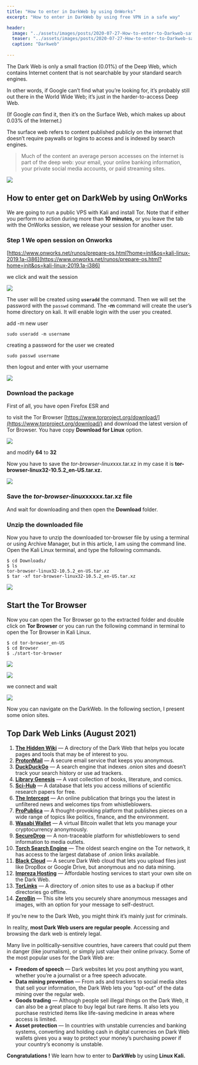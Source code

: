```yaml
---
title: "How to enter in DarkWeb by using OnWorks"
excerpt: "How to enter in DarkWeb by using free VPN in a safe way"

header:
  image: "../assets/images/posts/2020-07-27-How-to-enter-to-Darkweb-safely/foto.jpg"
  teaser: "../assets/images/posts/2020-07-27-How-to-enter-to-Darkweb-safely/foto.jpg"
  caption: "Darkweb"
  
---
```


The Dark Web is only a small fraction (0.01%) of the Deep Web, which contains Internet content that is not searchable by your standard search engines.

 In other words, if Google can’t find what you’re looking for, it’s probably still out there in the World Wide Web; it’s just in the harder-to-access Deep Web.

 (If Google *can* find it, then it’s on the Surface Web, which makes up about 0.03% of the Internet.)

The surface web refers to content published publicly on the internet that doesn’t require paywalls or logins to access and is indexed by search engines. 

> Much of the content an average person accesses on the internet is part of the deep web: your email, your online banking information, your private social media accounts, or paid streaming sites.

![](../assets/images/posts/2020-07-27-How-to-enter-to-Darkweb-safely/iceberg-talento.jpg)



## How to enter get on DarkWeb by using OnWorks



We are going to run a public VPS with Kali and install Tor.  Note that if either you perform no action during more than **10 minutes,** or you leave the tab with the OnWorks session, we release your session for another user.



### Step 1 We open session on Onworks 

[https://www.onworks.net/runos/prepare-os.html?home=init&os=kali-linux-2019.1a-i386](https://www.onworks.net/runos/prepare-os.html?home=init&os=kali-linux-2019.1a-i386)

we click and wait the session

![](../assets/images/posts/2020-07-27-How-to-enter-to-Darkweb-safely/1.jpg)



The user will be created using **`useradd`** the command. Then we will set the password with the `passwd` command. The **-m** command will create the user’s home directory on kali. It will enable login with the user you created.

add -m new user 

```
sudo useradd -m username 

```

creating a password for the user we created

```
sudo passwd username 
```

then logout and enter with your username

![](../assets/images/posts/2020-07-27-How-to-enter-to-Darkweb-safely/22.jpg)

### Download the package

First of all, you have open Firefox ESR and

 to visit the Tor Browser [https://www.torproject.org/download/](https://www.torproject.org/download/) and download the latest version of Tor Browser. You have copy **Download for Linux** option.

![](../assets/images/posts/2020-07-27-How-to-enter-to-Darkweb-safely/3a.jpg)

 and modify **64** to **32**

Now you have to save the *tor-browser-linux*xxx.tar.xz in my case it is **tor-browser-linux32-10.5.2_en-US.tar.xz.** 

![](../assets/images/posts/2020-07-27-How-to-enter-to-Darkweb-safely/31.jpg)

### Save the *tor-browser-linux*xxxxx.tar.xz file

And wait for downloading and then open the **Download** folder.

### **Unzip the downloaded file**

Now you have to unzip the downloaded tor-browser file by using a terminal or using Archive Manager, but in this article, I am using the command line. Open the Kali Linux terminal, and type the following commands.

```
$ cd Downloads/
$ ls
tor-browser-linux32-10.5.2_en-US.tar.xz
$ tar -xf tor-browser-linux32-10.5.2_en-US.tar.xz
```



![](../assets/images/posts/2020-07-27-How-to-enter-to-Darkweb-safely/30.jpg)

## **Start the Tor Browser**

Now you can open the Tor Browser go to the extracted folder and double click on **Tor Browser** or you can run the following command in terminal to open the Tor Browser in Kali Linux.

```
$ cd tor-browser_en-US
$ cd Browser
$ ./start-tor-browser 
```

![](../assets/images/posts/2020-07-27-How-to-enter-to-Darkweb-safely/4.jpg)

![](../assets/images/posts/2020-07-27-How-to-enter-to-Darkweb-safely/32.jpg)

we connect and wait

![](../assets/images/posts/2020-07-27-How-to-enter-to-Darkweb-safely/5.jpg)

Now you can navigate on the DarkWeb. In the following section, I present some onion sites.

## Top Dark Web Links (August 2021)

1. [**The Hidden Wiki**]( http://zqktlwi4fecvo6ri.onion/wiki/index.php/Main_Page) — A directory of the Dark Web that helps you locate pages and tools that may be of interest to you.
2. [**ProtonMail**](https://protonirockerxow.onion/) — A secure email service that keeps you anonymous.
3. [**DuckDuckGo**]( http://3g2upl4pq6kufc4m.onion/) — A search engine that indexes .onion sites and doesn’t track your search history or use ad trackers.
4. [**Library Genesis**](http://genotypeinczgrxr.onion/) — A vast collection of books, literature, and comics.
5. [**Sci-Hub**](http://scihub22266oqcxt.onion/) — A database that lets you access millions of scientific research papers for free.
6. [**The Intercept**](http://xpxduj55x2j27l2qytu2tcetykyfxbjbafin3x4i3ywddzphkbrd3jyd.onion/) — An online publication that brings you the latest in unfiltered news and welcomes tips from whistleblowers.
7. [**ProPublica**](https://www.propub3r6espa33w.onion/) — A thought-provoking platform that publishes pieces on a wide range of topics like politics, finance, and the environment.
8. [**Wasabi Wallet**](http://wasabiukrxmkdgve5kynjztuovbg43uxcbcxn6y2okcrsg7gb6jdmbad.onion) — A virtual Bitcoin wallet that lets you manage your cryptocurrency anonymously.
9. [**SecureDrop**](http://secrdrop5wyphb5x.onion/) — A non-traceable platform for whistleblowers to send information to media outlets.
10. [**Torch Search Engine**](http://xmh57jrzrnw6insl.onion/) — The oldest search engine on the Tor network, it has access to the largest database of .onion links available.
11. [**Black Cloud**]( http://bcloud2suoza3ybr.onion/) — A secure Dark Web cloud that lets you upload files just like DropBox or Google Drive, but anonymous and no data mining.
12. [**Impreza Hosting**]( http://v7avmdv2l6dio3cg.onion/) — Affordable hosting services to start your own site on the Dark Web.
13. [**TorLinks**](http://torlinksd6pdnihy.onion) — A directory of .onion sites to use as a backup if other directories go offline.
14. [**ZeroBin**](http://zerobinqmdqd236y.onion/) — This site lets you securely share anonymous messages and images, with an option for your message to self-destruct.

If you’re new to the Dark Web, you might think it’s mainly just for criminals. 

In reality, **most Dark Web users are regular people**.  Accessing and browsing the dark web is entirely legal. 

Many live in politically-sensitive countries, have careers that could put them in danger (like journalism), or simply just value their online privacy. Some of the most popular uses for the Dark Web are:

- **Freedom of speech** — Dark websites let you post anything you want, whether you’re a journalist or a free speech advocate.
- **Data mining prevention** — From ads and trackers to social media sites that sell your information, the Dark Web lets you “opt-out” of the data mining over the regular web.
- **Goods trading** — Although people sell illegal things on the Dark Web, it can also be a great place to buy legal but rare items. It also lets you purchase restricted items like life-saving medicine in areas where access is limited.
- **Asset protection** — In countries with unstable currencies and banking systems, converting and holding cash in digital currencies on Dark Web wallets gives you a way to protect your money’s purchasing power if your country’s economy is unstable.

**Congratulations !**  We learn how to enter to **DarkWeb** by using **Linux Kali.**

